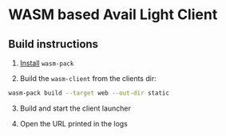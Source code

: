 # WASM based Avail Light Client

## Build instructions

1. [Install](https://rustwasm.github.io/wasm-pack/) `wasm-pack`

2. Build the `wasm-client` from the clients dir:

```bash
wasm-pack build --target web --out-dir static
```

3. Build and start the client launcher

4. Open the URL printed in the logs
